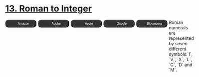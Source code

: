 # [13. Roman to Integer](https://leetcode.com/problems/roman-to-integer/description/)

<div id="companyTagContainer" style="display: flex; flex-direction: row; margin-bottom: 20px; gap: 5px; margin-top: 10px;"><button style="display: flex; align-items: center; justify-content: center; min-width: 100px; height: 25px; padding: 1px; border-radius: 10px; font-size: 10px; background-color: rgb(51, 51, 51); color: rgb(255, 255, 255);"><img src="https://logo.clearbit.com/amazon.com" style="height: 12px; width: 12px; margin-right: 5px;">Amazon</button><button style="display: flex; align-items: center; justify-content: center; min-width: 100px; height: 25px; padding: 1px; border-radius: 10px; font-size: 10px; background-color: rgb(51, 51, 51); color: rgb(255, 255, 255);"><img src="https://logo.clearbit.com/adobe.com" style="height: 12px; width: 12px; margin-right: 5px;">Adobe</button><button style="display: flex; align-items: center; justify-content: center; min-width: 100px; height: 25px; padding: 1px; border-radius: 10px; font-size: 10px; background-color: rgb(51, 51, 51); color: rgb(255, 255, 255);"><img src="https://logo.clearbit.com/apple.com" style="height: 12px; width: 12px; margin-right: 5px;">Apple</button><button style="display: flex; align-items: center; justify-content: center; min-width: 100px; height: 25px; padding: 1px; border-radius: 10px; font-size: 10px; background-color: rgb(51, 51, 51); color: rgb(255, 255, 255);"><img src="https://logo.clearbit.com/google.com" style="height: 12px; width: 12px; margin-right: 5px;">Google</button><button style="display: flex; align-items: center; justify-content: center; min-width: 100px; height: 25px; padding: 1px; border-radius: 10px; font-size: 10px; background-color: rgb(51, 51, 51); color: rgb(255, 255, 255);"><img src="https://logo.clearbit.com/bloomberg.com" style="height: 12px; width: 12px; margin-right: 5px;">Bloomberg</button>Roman numerals are represented by seven different symbols:`I`, `V`, `X`, `L`, `C`, `D` and `M`.

<pre style="display: block;">**Symbol**        **Value** 
I             1
V             5
X             10
L             50
C             100
D             500
M             1000```

For example,`2` is written as `II`in Roman numeral, just two ones added together. `12` is written as`XII`, which is simply `X + II`. The number `27` is written as `XXVII`, which is `XX + V + II`.

Roman numerals are usually written largest to smallest from left to right. However, the numeral for four is not `IIII`. Instead, the number four is written as `IV`. Because the one is before the five we subtract it making four. The same principle applies to the number nine, which is written as `IX`. There are six instances where subtraction is used:

- `I` can be placed before `V` (5) and `X` (10) to make 4 and 9.
- `X` can be placed before `L` (50) and `C` (100) to make 40 and 90.
- `C` can be placed before `D` (500) and `M` (1000) to make 400 and 900.

Given a roman numeral, convert it to an integer.

**Example 1:** 

<pre style="display: block;">Input: s = "III"
Output: 3
Explanation: III = 3.
```

**Example 2:** 

<pre style="display: block;">Input: s = "LVIII"
Output: 58
Explanation: L = 50, V= 5, III = 3.
```

**Example 3:** 

<pre style="display: block;">Input: s = "MCMXCIV"
Output: 1994
Explanation: M = 1000, CM = 900, XC = 90 and IV = 4.
```

**Constraints:** 

- `1 <= s.length <= 15`
- `s` contains onlythe characters `('I', 'V', 'X', 'L', 'C', 'D', 'M')`.
- It is **guaranteed** that `s` is a valid roman numeral in the range `[1, 3999]`.
